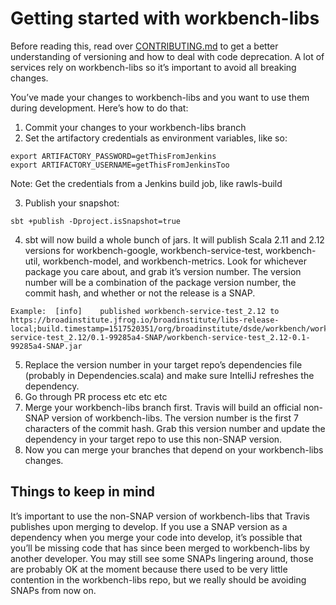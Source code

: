 # Getting started with workbench-libs

Before reading this, read over [CONTRIBUTING.md](CONTRIBUTING.md) to get a better understanding of versioning and how to deal with code deprecation. A lot of services rely on workbench-libs so it’s important to avoid all breaking changes.

You’ve made your changes to workbench-libs and you want to use them during development. Here’s how to do that:

1. Commit your changes to your workbench-libs branch
2. Set the artifactory credentials as environment variables, like so:  
```
export ARTIFACTORY_PASSWORD=getThisFromJenkins
export ARTIFACTORY_USERNAME=getThisFromJenkinsToo
```
Note: Get the credentials from a Jenkins build job, like rawls-build

3. Publish your snapshot:  
```
sbt +publish -Dproject.isSnapshot=true
```
4. sbt will now build a whole bunch of jars. It will publish Scala 2.11 and 2.12 versions for workbench-google, workbench-service-test, workbench-util, workbench-model, and workbench-metrics. Look for whichever package you care about, and grab it’s version number. The version number will be a combination of the package version number, the commit hash, and whether or not the release is a SNAP. 
```
Example:  [info] 	published workbench-service-test_2.12 to https://broadinstitute.jfrog.io/broadinstitute/libs-release-local;build.timestamp=1517520351/org/broadinstitute/dsde/workbench/workbench-service-test_2.12/0.1-99285a4-SNAP/workbench-service-test_2.12-0.1-99285a4-SNAP.jar
```
5. Replace the version number in your target repo’s dependencies file (probably in Dependencies.scala) and make sure IntelliJ refreshes the dependency.
6. Go through PR process etc etc etc
7. Merge your workbench-libs branch first. Travis will build an official non-SNAP version of workbench-libs. The version number is the first 7 characters of the commit hash. Grab this version number and update the dependency in your target repo to use this non-SNAP version. 
8. Now you can merge your branches that depend on your workbench-libs changes.

## Things to keep in mind

It’s important to use the non-SNAP version of workbench-libs that Travis publishes upon merging to develop. If you use a SNAP version as a dependency when you merge your code into develop, it’s possible that you’ll be missing code that has since been merged to workbench-libs by another developer. You may still see some SNAPs lingering around, those are probably OK at the moment because there used to be very little contention in the workbench-libs repo, but we really should be avoiding SNAPs from now on.



